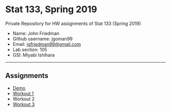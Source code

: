# Stat 133, Spring 2019

Private Repository for HW assignments of Stat 133 (Spring 2019)

- Name: John Friedman
- Github username: jgoman99
- Email: jgfriedman99@gmail.com
- Lab section: 105
- GSI: Miyabi Ishihara

-----

## Assignments

- [Demo](demo)
- [Workout 1](workout1)
- Workout 2
- [Workout 3](workout03)


